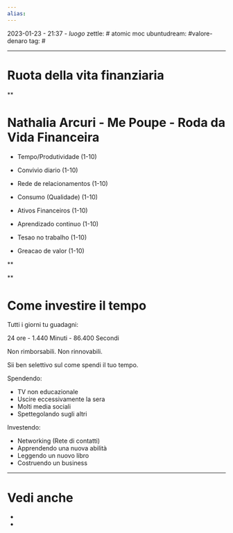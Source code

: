 ```yaml
---
alias: 
---
```

2023-01-23 - 21:37 - *luogo*
zettle: # atomic moc
ubuntudream: #valore-denaro 
tag: #

---
# Ruota della vita finanziaria


**

# Nathalia Arcuri - Me Poupe - Roda da Vida Financeira

-   Tempo/Produtividade (1-10)
    
-   Convivio diario (1-10)
    
-   Rede de relacionamentos (1-10)
    
-   Consumo (Qualidade) (1-10)
    
-   Ativos Financeiros (1-10)
    
-   Aprendizado continuo (1-10)
    
-   Tesao no trabalho (1-10)
    
-   Greacao de valor (1-10)
    

  
**

**  
  

# Come investire il tempo

Tutti i giorni tu guadagni:

24 ore - 1.440 Minuti - 86.400 Secondi

Non rimborsabili. Non rinnovabili.

Sii ben selettivo sul come spendi il tuo tempo.

Spendendo:
-   TV non educazionale
-   Uscire eccessivamente la sera
-   Molti media sociali
-   Spettegolando sugli altri

Investendo:
-   Networking (Rete di contatti)
-   Apprendendo una nuova abilità
-   Leggendo un nuovo libro  
-   Costruendo un business



---
# Vedi anche
- 
- 